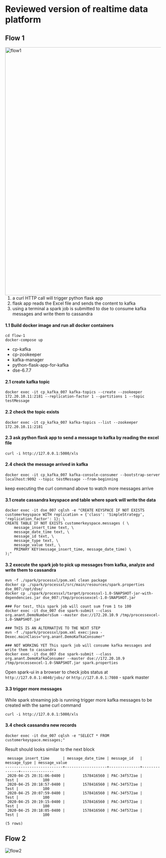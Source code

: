 # Reviewed version of realtime data platform

## Flow 1
<img src="https://github.com/xingh/DART.POC/blob/master/realtime-data-platform-examples-reviewed/diagrams/flow1.png"
 alt="flow1" width="800" style="float: left; margin-right: 10px;" />

1. a curl HTTP call will trigger python flask app
2. flask app reads the Excel file and sends the content to kafka
3. using a terminal a spark job is submitted to dse to consume kafka messages and write them to cassandra 

#### 1.1 Build docker image and run all docker containers
```
cd flow-1
docker-compose up
```
- cp-kafka
- cp-zookeeper
- kafka-manager
- python-flask-app-for-kafka
- dse-6.7.7

#### 2.1 create kafka topic
```
docker exec -it cp_kafka_007 kafka-topics --create --zookeeper 172.20.10.11:2181 --replication-factor 1 --partitions 1 --topic testMessage
```

#### 2.2 check the topic exists
```
docker exec -it cp_kafka_007 kafka-topics --list --zookeeper 172.20.10.11:2181
```

#### 2.3 ask python flask app to send a message to kafka by reading the excel file
```
curl -i http://127.0.0.1:5000/xls
```

#### 2.4 check the message arrived in kafka
```
docker exec -it cp_kafka_007 kafka-console-consumer --bootstrap-server localhost:9092 --topic testMessage --from-beginning
```
keep executing the curl command above to watch more messages arrive

#### 3.1 create cassandra keyspace and table where spark will write the data
```
docker exec -it dse_007 cqlsh -e "CREATE KEYSPACE IF NOT EXISTS customerkeyspace WITH replication = {'class': 'SimpleStrategy', 'replication_factor': 1}; \
CREATE TABLE IF NOT EXISTS customerkeyspace.messages ( \
    message_insert_time text, \
    message_date_time text, \
    message_id text, \
    message_type text, \
    message_value text, \
    PRIMARY KEY(message_insert_time, message_date_time) \
);"
``` 
#### 3.2 execute the spark job to pick up messages from kafka, analyze and write them to cassandra
```
mvn -f ./spark/processxl/pom.xml clean package
docker cp ./spark/processxl/src/main/resources/spark.properties dse_007:/opt/dse/
docker cp ./spark/processxl/target/processxl-1.0-SNAPSHOT-jar-with-dependencies.jar dse_007:/tmp/processexcel-1.0-SNAPSHOT.jar

### For test, this spark job will count sum from 1 to 100 
docker exec -it dse_007 dse spark-submit --class org.anant.DemoNumbersSum --master dse://172.20.10.9 /tmp/processexcel-1.0-SNAPSHOT.jar

### THIS IS AN ALTERNATIVE TO THE NEXT STEP 
mvn -f ./spark/processxl/pom.xml exec:java -Dexec.mainClass="org.anant.DemoKafkaConsumer"

### NOT WORKING YET This spark job will consume kafka messages and write them to cassandra 
docker exec -it dse_007 dse spark-submit --class org.anant.DemoKafkaConsumer --master dse://172.20.10.9 /tmp/processexcel-1.0-SNAPSHOT.jar spark.properties
```

Open spark-ui in a browser to check jobs status at `http://127.0.0.1:4040/jobs/` or `http://127.0.0.1:7080` - spark master

#### 3.3 trigger more messages
While spark streaming job is running trigger more kafka messages to be created with the same curl command 
```
curl -i http://127.0.0.1:5000/xls
```

#### 3.4 check cassandra new records
```
docker exec -it dse_007 cqlsh -e "SELECT * FROM customerkeyspace.messages;"
```
Result should looks similar to the next block
```
 message_insert_time      | message_date_time | message_id   | message_type | message_value
--------------------------+-------------------+--------------+--------------+---------------
 2020-04-25 20:31:06-0400 |        1578416560 | PAC-34f572ae |         Test |           100
 2020-04-25 20:18:57-0400 |        1578416560 | PAC-34f572ae |         Test |           100
 2020-04-25 20:07:59-0400 |        1578416560 | PAC-34f572ae |         Test |           100
 2020-04-25 20:19:15-0400 |        1578416560 | PAC-34f572ae |         Test |           100
 2020-04-25 20:18:05-0400 |        1578416560 | PAC-34f572ae |         Test |           100

(5 rows)
```

## Flow 2
<img src="https://github.com/xingh/DART.POC/blob/master/realtime-data-platform-examples-reviewed/diagrams/flow2.png"
 alt="flow2" style="float: left; margin-right: 10px;" />
